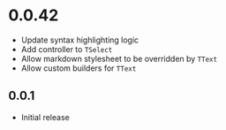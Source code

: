 # 0.0.42

* Update syntax highlighting logic
* Add controller to `TSelect`
* Allow markdown stylesheet to be overridden by `TText`
* Allow custom builders for `TText`

## 0.0.1

* Initial release

